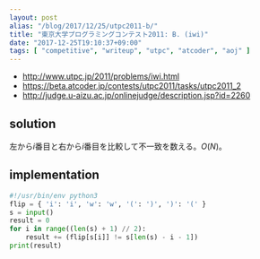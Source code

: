 ```yaml
---
layout: post
alias: "/blog/2017/12/25/utpc2011-b/"
title: "東京大学プログラミングコンテスト2011: B. (iwi)"
date: "2017-12-25T19:10:37+09:00"
tags: [ "competitive", "writeup", "utpc", "atcoder", "aoj" ]
---
```


-   <http://www.utpc.jp/2011/problems/iwi.html>
-   <https://beta.atcoder.jp/contests/utpc2011/tasks/utpc2011_2>
-   <http://judge.u-aizu.ac.jp/onlinejudge/description.jsp?id=2260>

## solution

左から$i$番目と右から$i$番目を比較して不一致を数える。$O(N)$。

## implementation

``` python
#!/usr/bin/env python3
flip = { 'i': 'i', 'w': 'w', '(': ')', ')': '(' }
s = input()
result = 0
for i in range((len(s) + 1) // 2):
    result += (flip[s[i]] != s[len(s) - i - 1])
print(result)
```
